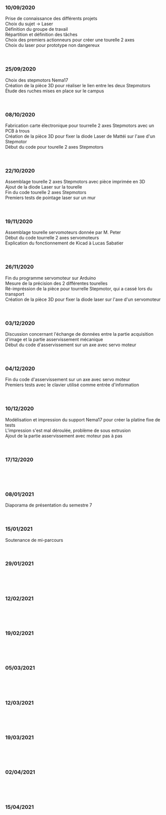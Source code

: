 ### 10/09/2020

Prise de connaissance des différents projets <br/>
Choix du sujet -> Laser <br/>
Définition du groupe de travail <br/>
Répartition et définition des tâches <br/>
Choix des premiers actionneurs pour créer une tourelle 2 axes <br/>
Choix du laser pour prototype non dangereux <br/>
<br/> <br/>


### 25/09/2020

Choix des stepmotors Nema17<br/>
Création de la pièce 3D pour réaliser le lien entre les deux Stepmotors<br/>
Étude des ruches mises en place sur le campus <br/>
<br/> <br/>


### 08/10/2020

Fabrication carte électronique pour tourrelle 2 axes Stepmotors avec un PCB à trous <br/>
Création de la pièce 3D pour fixer la diode Laser de Mattéi sur l'axe d'un Stepmotor <br/>
Début du code pour tourelle 2 axes Stepmotors <br/>
<br/> <br/>


### 22/10/2020

Assemblage tourelle 2 axes Stepmotors avec pièce imprimée en 3D <br/>
Ajout de la diode Laser sur la tourelle <br/>
Fin du code tourelle 2 axes Stepmotors <br/>
Premiers tests de pointage laser sur un mur <br/>
<br/> <br/>


### 19/11/2020

Assemblage tourelle servomoteurs donnée par M. Peter <br/>
Début du code tourrelle 2 axes servomoteurs <br/>
Explication du fonctionnement de Kicad à Lucas Sabatier<br/>
<br/> <br/>


### 26/11/2020

Fin du programme servomoteur sur Arduino <br/>
Mesure de la précision des 2 différentes tourelles <br/>
Ré-impréssion de la pièce pour tourrelle Stepmotor, qui a cassé lors du transport <br/>
Création de la pièce 3D pour fixer la diode laser sur l'axe d'un servomoteur <br/>
<br/> <br/>

### 03/12/2020

Discussion concernant l'échange de données entre la partie acquisition d'image et la partie asservissement mécanique <br/>
Début du code d'asservissement sur un axe avec servo moteur <br/>
<br/> <br/>

### 04/12/2020

Fin du code d'asservissement sur un axe avec servo moteur <br/>
Premiers tests avec le clavier utilisé comme entrée d'information <br/>
<br/> <br/>

### 10/12/2020

Modélisation et impression du support Nema17 pour créer la platine fixe de tests <br/>
L'impression s'est mal déroulée, problème de sous extrusion <br/>
Ajout de la partie asservissement avec moteur pas à pas <br/>
<br/> <br/>

### 17/12/2020

 <br/>
<br/> <br/>

### 08/01/2021

Diaporama de présentation du semestre 7 <br/>
<br/> <br/>

### 15/01/2021

Soutenance de mi-parcours <br/>
<br/> <br/>

### 29/01/2021

 <br/>
<br/> <br/>

### 12/02/2021

 <br/>
<br/> <br/>

### 19/02/2021

 <br/>
<br/> <br/>

### 05/03/2021

 <br/>
<br/> <br/>

### 12/03/2021

 <br/>
<br/> <br/>

### 19/03/2021

 <br/>
<br/> <br/>

### 02/04/2021

 <br/>
<br/> <br/>

### 15/04/2021

 <br/>
<br/> <br/>
